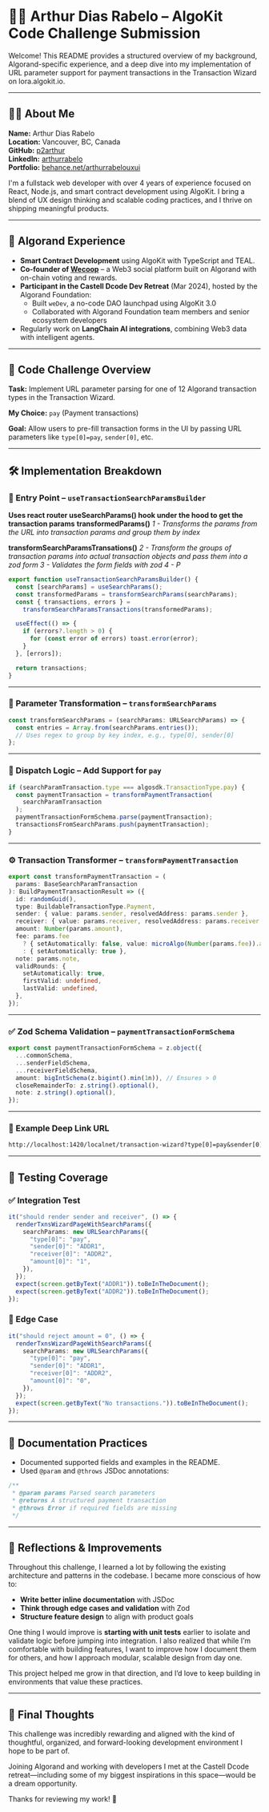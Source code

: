 # 🧑‍💻 Arthur Dias Rabelo – AlgoKit Code Challenge Submission

Welcome! This README provides a structured overview of my background, Algorand-specific experience, and a deep dive into my implementation of URL parameter support for payment transactions in the Transaction Wizard on lora.algokit.io.

---

## 🙋‍♂️ About Me

**Name:** Arthur Dias Rabelo  
**Location:** Vancouver, BC, Canada  
**GitHub:** [p2arthur](https://github.com/p2arthur)  
**LinkedIn:** [arthurrabelo](https://linkedin.com/in/arthurrabelo)  
**Portfolio:** [behance.net/arthurrabelouxui](https://behance.net/arthurrabelouxui)

I'm a fullstack web developer with over 4 years of experience focused on React, Node.js, and smart contract development using AlgoKit. I bring a blend of UX design thinking and scalable coding practices, and I thrive on shipping meaningful products.

---

## 🧠 Algorand Experience

- **Smart Contract Development** using AlgoKit with TypeScript and TEAL.
- **Co-founder of [Wecoop](https://github.com/p2arthur)** – a Web3 social platform built on Algorand with on-chain voting and rewards.
- **Participant in the Castell Dcode Dev Retreat** (Mar 2024), hosted by the Algorand Foundation:
  - Built `weDev`, a no-code DAO launchpad using AlgoKit 3.0
  - Collaborated with Algorand Foundation team members and senior ecosystem developers
- Regularly work on **LangChain AI integrations**, combining Web3 data with intelligent agents.

---

## 🧪 Code Challenge Overview

**Task:** Implement URL parameter parsing for one of 12 Algorand transaction types in the Transaction Wizard.

**My Choice:** `pay` (Payment transactions)

**Goal:** Allow users to pre-fill transaction forms in the UI by passing URL parameters like `type[0]=pay`, `sender[0]`, etc.

---

## 🛠️ Implementation Breakdown

### 🧩 Entry Point – `useTransactionSearchParamsBuilder`

**Uses react router useSearchParams() hook under the hood to get the transaction params**
**transformedParams()**
_1 - Transforms the params from the URL into transaction params and group them by index_

**transformSearchParamsTransations()**
_2 - Transform the groups of transaction params into actual transaction objects and pass them into a zod form_
_3 - Validates the form fields with zod_
_4 - P_

```ts
export function useTransactionSearchParamsBuilder() {
  const [searchParams] = useSearchParams();
  const transformedParams = transformSearchParams(searchParams);
  const { transactions, errors } =
    transformSearchParamsTransactions(transformedParams);

  useEffect(() => {
    if (errors?.length > 0) {
      for (const error of errors) toast.error(error);
    }
  }, [errors]);

  return transactions;
}
```

---

### 🔁 Parameter Transformation – `transformSearchParams`

```ts
const transformSearchParams = (searchParams: URLSearchParams) => {
  const entries = Array.from(searchParams.entries());
  // Uses regex to group by key index, e.g., type[0], sender[0]
};
```

---

### 🚦 Dispatch Logic – Add Support for `pay`

```ts
if (searchParamTransaction.type === algosdk.TransactionType.pay) {
  const paymentTransaction = transformPaymentTransaction(
    searchParamTransaction
  );
  paymentTransactionFormSchema.parse(paymentTransaction);
  transactionsFromSearchParams.push(paymentTransaction);
}
```

---

### ⚙️ Transaction Transformer – `transformPaymentTransaction`

```ts
export const transformPaymentTransaction = (
  params: BaseSearchParamTransaction
): BuildPaymentTransactionResult => ({
  id: randomGuid(),
  type: BuildableTransactionType.Payment,
  sender: { value: params.sender, resolvedAddress: params.sender },
  receiver: { value: params.receiver, resolvedAddress: params.receiver },
  amount: Number(params.amount),
  fee: params.fee
    ? { setAutomatically: false, value: microAlgo(Number(params.fee)).algo }
    : { setAutomatically: true },
  note: params.note,
  validRounds: {
    setAutomatically: true,
    firstValid: undefined,
    lastValid: undefined,
  },
});
```

---

### ✅ Zod Schema Validation – `paymentTransactionFormSchema`

```ts
export const paymentTransactionFormSchema = z.object({
  ...commonSchema,
  ...senderFieldSchema,
  ...receiverFieldSchema,
  amount: bigIntSchema(z.bigint().min(1n)), // Ensures > 0
  closeRemainderTo: z.string().optional(),
  note: z.string().optional(),
});
```

---

### 🔗 Example Deep Link URL

```txt
http://localhost:1420/localnet/transaction-wizard?type[0]=pay&sender[0]=ADDR1&receiver[0]=ADDR2&amount[0]=1
```

---

## 🧪 Testing Coverage

### ✅ Integration Test

```ts
it("should render sender and receiver", () => {
  renderTxnsWizardPageWithSearchParams({
    searchParams: new URLSearchParams({
      "type[0]": "pay",
      "sender[0]": "ADDR1",
      "receiver[0]": "ADDR2",
      "amount[0]": "1",
    }),
  });
  expect(screen.getByText("ADDR1")).toBeInTheDocument();
  expect(screen.getByText("ADDR2")).toBeInTheDocument();
});
```

### 🚫 Edge Case

```ts
it("should reject amount = 0", () => {
  renderTxnsWizardPageWithSearchParams({
    searchParams: new URLSearchParams({
      "type[0]": "pay",
      "sender[0]": "ADDR1",
      "receiver[0]": "ADDR2",
      "amount[0]": "0",
    }),
  });
  expect(screen.getByText("No transactions.")).toBeInTheDocument();
});
```

---

## 📝 Documentation Practices

- Documented supported fields and examples in the README.
- Used `@param` and `@throws` JSDoc annotations:

```ts
/**
 * @param params Parsed search parameters
 * @returns A structured payment transaction
 * @throws Error if required fields are missing
 */
```

---

## 🌱 Reflections & Improvements

Throughout this challenge, I learned a lot by following the existing architecture and patterns in the codebase. I became more conscious of how to:

- **Write better inline documentation** with JSDoc
- **Think through edge cases and validation** with Zod
- **Structure feature design** to align with product goals

One thing I would improve is **starting with unit tests** earlier to isolate and validate logic before jumping into integration. I also realized that while I’m comfortable with building features, I want to improve how I document them for others, and how I approach modular, scalable design from day one.

This project helped me grow in that direction, and I’d love to keep building in environments that value these practices.

---

## 🙌 Final Thoughts

This challenge was incredibly rewarding and aligned with the kind of thoughtful, organized, and forward-looking development environment I hope to be part of.

Joining Algorand and working with developers I met at the Castell Dcode retreat—including some of my biggest inspirations in this space—would be a dream opportunity.

Thanks for reviewing my work! 🚀
